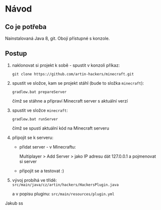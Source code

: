 ﻿# Návod 

## Co je potřeba

Nainstalovaná Java 8, git. Obojí přístupné s konzole.
 

## Postup

1. naklonovat si projekt k sobě - spustit v konzoli příkaz:
   
   `git clone https://github.com/artin-hackers/minecraft.git`

2. spustit ve složce, kam se projekt stáhl (bude to složka `minecraft`):
 
    `gradlew.bat prepareServer` 
    
    čímž se stáhne a připraví Minecraft server s aktuální verzí

3. spustit ve složce `minecraft`:

    `gradlew.bat runServer` 
    
    čímž se spustí aktuální kód na Minecraft serveru

4. připojit se k serveru:
    
    - přidat server - v Minecraftu:
     
        Multiplayer > Add Server > jako IP adresu dát 127.0.0.1 a pojmenovat si server
        
    - připojit se a testovat :)
    
5. vývoj probíhá ve třídě: `src/main/java/cz/artin/hackers/HackersPlugin.java` 
    
    a v popisu pluginu: `src/main/resources/plugin.yml`

Jakub ss
